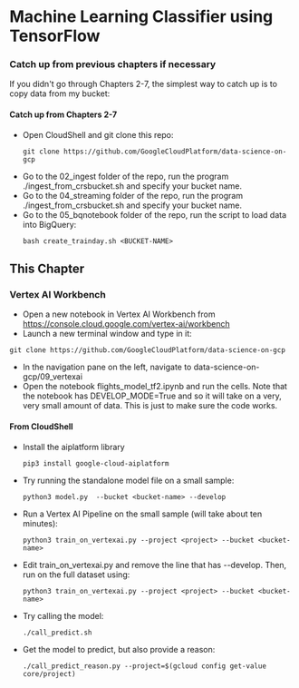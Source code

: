 # Machine Learning Classifier using TensorFlow

### Catch up from previous chapters if necessary
If you didn't go through Chapters 2-7, the simplest way to catch up is to copy data from my bucket:

#### Catch up from Chapters 2-7
* Open CloudShell and git clone this repo:
    ```
    git clone https://github.com/GoogleCloudPlatform/data-science-on-gcp
    ```
* Go to the 02_ingest folder of the repo, run the program ./ingest_from_crsbucket.sh and specify your bucket name.
* Go to the 04_streaming folder of the repo, run the program ./ingest_from_crsbucket.sh and specify your bucket name.
* Go to the 05_bqnotebook folder of the repo, run the script to load data into BigQuery:
	```
	bash create_trainday.sh <BUCKET-NAME>
	```
 
## This Chapter

### Vertex AI Workbench
* Open a new notebook in Vertex AI Workbench from https://console.cloud.google.com/vertex-ai/workbench
* Launch a new terminal window and type in it:
```
git clone https://github.com/GoogleCloudPlatform/data-science-on-gcp
```
* In the navigation pane on the left, navigate to data-science-on-gcp/09_vertexai
* Open the notebook flights_model_tf2.ipynb and run the cells.  Note that the notebook has
DEVELOP_MODE=True and so it will take on a very, very small amount of data. This is just
to make sure the code works.


#### From CloudShell
* Install the aiplatform library
    ```
    pip3 install google-cloud-aiplatform
    ```
* Try running the standalone model file on a small sample:
    ```
    python3 model.py  --bucket <bucket-name> --develop
    ```
* Run a Vertex AI Pipeline on the small sample (will take about ten minutes):
    ```
    python3 train_on_vertexai.py --project <project> --bucket <bucket-name>
    ```
* Edit train_on_vertexai.py and remove the line that has --develop. Then, run
on the full dataset using:
    ```
    python3 train_on_vertexai.py --project <project> --bucket <bucket-name>
    ```
* Try calling the model:
    ```
    ./call_predict.sh
    ```
* Get the model to predict, but also provide a reason:
    ```
    ./call_predict_reason.py --project=$(gcloud config get-value core/project)
    ```
